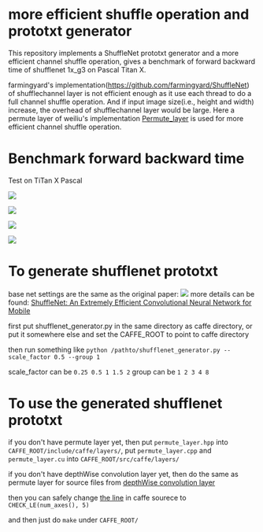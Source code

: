 # more efficient shuffle operation and prototxt generator
This repository implements a ShuffleNet prototxt generator and a more efficient channel shuffle operation, gives a benchmark of forward backward time of shufflenet 1x_g3 on Pascal Titan X.

farmingyard's implementation(https://github.com/farmingyard/ShuffleNet) of shufflechannel layer is not efficient enough as it use each thread to do a full channel shuffle operation. And if input image size(i.e., height and width) increase, the overhead of shufflechannel layer would be large. Here a permute layer of weiliu's implementation [Permute_layer](https://github.com/BVLC/caffe/commit/b68695db42aa79e874296071927536363fe1efbf?diff=unified) is used for more efficient channel shuffle operation.

# Benchmark forward backward time
Test on TiTan X Pascal


![](https://github.com/MrWanter/Efficient-ShuffleNet/blob/master/image/shufflenet_0.25x_g3.png)

![](https://github.com/MrWanter/Efficient-ShuffleNet/blob/master/image/shufflenet_0.5x_g3.png)

![](https://github.com/MrWanter/Efficient-ShuffleNet/blob/master/image/shufflenet_1x_g3.png)

![](https://github.com/MrWanter/Efficient-ShuffleNet/blob/master/image/shufflenet_2x_g3.png)

# To generate shufflenet prototxt
base net settings are the same as the original paper:
![](https://github.com/MrWanter/Efficient-ShuffleNet/blob/master/image/shufflenet_arch.png)
more details can be found:
[ShuffleNet: An Extremely Efficient Convolutional Neural Network for Mobile](https://arxiv.org/pdf/1707.01083.pdf)

first put shufflenet_generator.py in the same directory as caffe directory, or put it somewhere else and set the CAFFE_ROOT to point to caffe directory

then run something like
`python /pathto/shufflenet_generator.py --scale_factor 0.5 --group 1`

scale_factor can be `0.25 0.5 1 1.5 2`
group can be `1 2 3 4 8`

# To use the generated shufflenet prototxt
if you don't have permute layer yet, then put `permute_layer.hpp` into `CAFFE_ROOT/include/caffe/layers/`, put `permute_layer.cpp` and `permute_layer.cu` into `CAFFE_ROOT/src/caffe/layers/`

if you don't have depthWise convolution layer yet, then do the same as permute layer for source files from [depthWise convolution layer](https://github.com/farmingyard/caffe-mobilenet)

then you can safely change  [the line](https://github.com/BVLC/caffe/blob/bb4ffa4d440e8a9c452c410ad9db2ed7137c9f7d/include/caffe/blob.hpp#L140) in caffe sourece to `CHECK_LE(num_axes(), 5)`

and then just do `make` under `CAFFE_ROOT/`
